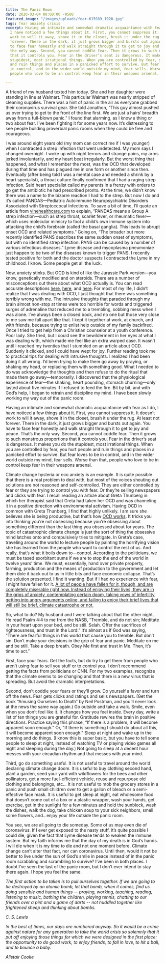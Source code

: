 ```yaml
---
title: The Panic Room
date: 2020-03-04 00:00:00 -0500
featured_image: "/images/uploads/fear-615989_1920.jpg"
tags: fear anxiety crisis
excerpt: Having an intimate and somewhat dramatic acquaintance with fear as I do,
  I have noticed a few things about it. First, you cannot suppress it. It doesn’t
  work to will it away, shove it in the closet, brush it under the rug. At least not
  forever. There in the dark, it just grows bigger and bursts out again. You have
  to face fear honestly and walk straight through it to get to joy and peace. That’s
  the only way. Second, you cannot coddle fear. Then it grows to such monstrous proportions
  that it controls you. Fear in the driver’s seat is dangerous. It makes you do the
  stupidest, most irrational things. When you are controlled by fear, you hurt people
  and ruin things and places in a panicked effort to survive. But fear loves to be
  in control, and in the wider world outside my mind, fear sells. Worse than that,
  people who love to be in control keep fear in their weapons arsenal.

---
```

A friend of my husband texted him today. She and her daughter were standing in line at Walmart. This particular Walmart was nearly stripped of cleaning supplies. There was a hint of panic in the air as everyone grabbed their coronavirus survival gear. She told Jonathon, “This guy almost pushed us over trying to get to the front of the line first. We are just a hairs’ breadth away from a full-blown panic.” I found that alarming, as I know a thing or two about fear. I’ve been fighting it for some years now. It’s distressing to see people building proverbial panic rooms when they could be free and courageous.

I was around eight years old (my mom can correct me if I was younger) when I contracted a strep infection that went undetected. My mom says I changed overnight. I woke up with night terrors and strange pains, my arms jerked involuntarily, and my heart beat irregularly. But the worst thing that happened, and what I remember the most, was the OCD that developed during that time and has plagued me in one form or another since then. Eventually (after being told I was a mental case and needed a shrink by a heart specialist), a throat culture finally confirmed that I had a raging strep infection. Said heart specialist called my parents in a frenzy with orders to go get the antibiotic he had prescribed pronto. At the time, we didn’t know there was a name to the bizarre reaction I had to the strep. But now I do and it’s called PANDAS—Pediatric Autoimmune Neuropsychiatric Disorders Associated with Streptoccocal Infections. To save a bit of time, I’ll quote an article from [vinehealthcare.com](https://www.vinehealthcare.com/2020/02/26/why-some-doctors-believe-pandas-isnt-real/?fbclid=IwAR1lqeOWAc933TVOPARq3saK98NIPRWIzF5ZzzRKFPWcn6q-Dc4tyPRrGNs) to explain, “PANDAS means a Group A strep infection—such as strep throat, scarlet fever, or rheumatic fever—which uses molecular mimicry to fool a child’s own immune system into attacking the child’s forebrain (called the basal ganglia). This leads to abrupt onset OCD and related symptoms.” Going on, “The broader but more recently identified PANS describes the same sudden onset of symptoms, but with no identified strep infection. PANS can be caused by a number of various infectious diseases.” Lyme disease and mycoplasma pneumoniae just happen to be two of the diseases known to trigger PANS. I recently tested positive for both and the doctor suspects I contracted the Lyme in my childhood. I know. Some people get all the luck.

Now, anxiety stinks. But OCD is kind of like the Jurassic Park version—you know, genetically modified and on steroids. There are a number of misconceptions out there about what OCD actually is. You can read accurate descriptions [here](https://www.psychiatry.org/patients-families/ocd/what-is-obsessive-compulsive-disorder), [here](), and [here](https://www.nimh.nih.gov/health/topics/obsessive-compulsive-disorder-ocd/index.shtml). For most of my life, I didn’t realize that I was dealing with OCD, I just thought that there was something terribly wrong with me. The intrusive thoughts that paraded through my brain almost non-stop at times were too horrible for words and triggered surges of adrenaline that reduced me to a trembling, sobbing mess when I was alone. I’ve always been a closed book, and no one but those very close to me saw me fall apart like that. I kept it together at work, at church, and with friends, because trying to enlist help outside of my family backfired. Once I tried to get help from a Christian counselor at a youth conference. Poor lady. She tried, but I could see the bewilderment in her eyes at what I was dealing with, which made me feel like an extra warped case. It wasn’t until I reached my twenties that I stumbled on an article about OCD. Suddenly it clicked, and I could have wept for joy. Further reading took me to practical tips for dealing with intrusive thoughts. I realized I had been doing it all wrong. I’d been trying to make them go away by praying, or shaking my head, or replacing them with something good. What I needed to do was acknowledge the thoughts and then refuse to do the ritual that made them go away—temporarily. I discovered that the physiological experience of fear—the shaking, heart pounding, stomach churning—only lasted about five minutes if I refused to feed the fire. Bit by bit, and with God’s help, I began to retrain and discipline my mind. I have been slowly working my way out of the panic room.

Having an intimate and somewhat dramatic acquaintance with fear as I do, I have noticed a few things about it. First, you cannot suppress it. It doesn’t work to will it away, shove it in the closet, brush it under the rug. At least not forever. There in the dark, it just grows bigger and bursts out again. You have to face fear honestly and walk straight through it to get to joy and peace. That’s the only way. Second, you cannot coddle fear. Then it grows to such monstrous proportions that it controls you. Fear in the driver’s seat is dangerous. It makes you do the stupidest, most irrational things. When you are controlled by fear, you hurt people and ruin things and places in a panicked effort to survive. But fear loves to be in control, and in the wider world outside my mind, fear sells. Worse than that, people who love to be in control keep fear in their weapons arsenal.

Climate change hysteria or eco anxiety is an example. It is quite possible that there is a real problem to deal with, but most of the voices shouting out solutions are not reasoned and self-controlled. They are either controlled by fear or they are trying to control you with fear. Or they’re selling newspapers and clicks with fear. I recall reading an article about Greta Thunberg in which her therapist said that Greta had taken her OCD and was channeling it in a positive direction with environmental activism. Having OCD in common with Greta Thunberg, I find that highly unlikely. I am sure she believes she is being productive, but that’s how [OCD works](https://www.dailywire.com/news/study-children-suffering-from-nightmares-eating-issues-over-climate-change-fears?fbclid=IwAR1jamLYUcmrKVDFWK636vXJxjKeS_SZBT0ItEPKRuR6fTDTIhRMI0AA7kY). It tricks you into thinking you’re not obsessing because you’re obsessing about something different than the last thing you obsessed about for years. The topic of catastrophic climate change is just the sort of thing the obsessive mind latches onto and compulsively tries to mitigate. In Greta’s case, traveling around the world to lecture people by painting the horrifying vision she has learned from the people who want to control the rest of us. And really, that’s what it boils down to—control. According to the politicians, we must be taxed exorbitant sums if we are to stop the end of the world in twelve years’ time. We must, essentially, hand over private property, farming, production and the means of production to the government and let them dole it back out to us in little bits and face economic collapse. That’s the solution presented. I find it wanting. But if I had no experience with fear, I might have fallen for it. [A lot of people have fallen for it, though, and are completely miserable right now. Instead of enjoying their lives, they are in the grips of anxiety, contemplating certain doom, taking vows of infertility, getting into angry arguments online, and failing to enjoy their brief lives that will still be brief, climate catastrophe or not.](https://www.dailywire.com/news/study-children-suffering-from-nightmares-eating-issues-over-climate-change-fears?fbclid=IwAR1jamLYUcmrKVDFWK636vXJxjKeS_SZBT0ItEPKRuR6fTDTIhRMI0AA7kY)

So, what to do? My husband and I were talking about that the other night. He read Psalm 4:4 to me from the NASB, “Tremble, and do not sin; Meditate in your heart upon your bed, and be still. Selah. Offer the sacrifices of righteousness, and trust in the Lord.” It’s almost as if God was saying, “There are fearful things in this world that cause you to tremble. But don’t sin. Don’t make your decisions in the grip of fear and panic. Meditate on me and be still. Take a deep breath. Obey Me first and trust in Me. Then, it’s time to act.”

First, face your fears. Get the facts, but do try to get them from people who aren’t using fear to sell you stuff or to control you. I don’t recommend getting the facts from politicians or CNN. For my two examples, recognize that the climate seems to be changing and that there is a new virus that is spreading. But avoid the dramatic interpretations.

Second, don’t coddle your fears or they’ll grow. Do yourself a favor and turn off the news. Fear gets clicks and ratings and sells newspapers. (Get the book “Amusing Ourselves to Death” by Neil Postman, and you’ll never look at the news the same way again.) Go outside and take a walk. Smile, even when you don’t feel like it. It changes how you feel inside. Every day, write a list of ten things you are grateful for. Gratitude rewires the brain in positive directions. Practice saying this phrase, “If there is a problem, it will become apparent soon enough.” Or, "If there is something I should do about all this, it will become apparent soon enough." Sleep at night and wake up in the morning and do things. (I know this is super basic, but you have to tell some people to sleep at night, instead of watching TV or playing video games all night and sleeping during the day.) Not going to sleep at a decent hour messes with your circadian rhythm and that messes with your mind.

Third, go do something useful. It is not useful to travel around the world declaring climate change doom. It is useful to buy clothing second hand, plant a garden, seed your yard with wildflowers for the bees and other pollinators, get a more fuel-efficient vehicle, reuse and repurpose old clothing and belongings, etc… It is not useful to mob the grocery stores in a panic and push small children over to get a gallon of bleach or a semi-effective face mask. It is useful to get sleep at night, eat wholesome food that doesn’t come out of a box or a plastic wrapper, wash your hands, get exercise, get in the sunlight for a few minutes and hold the sunblock, wash the dishes, walk the dog, take chicken soup to your sick neighbors, smell some flowers, and…enjoy your life outside the panic room.

You see, we are all going to die someday. Some of us may even die of coronavirus. If I ever get exposed to the nasty stuff, it’s quite possible I could die, given the fact that Lyme disease tends to weaken the immune system. But my faith informs me that the day of my death is in God’s hands. I will die when it is my time to die and not one moment before. Climate change can’t alter that fact, nor can coronavirus. Until then, would it not be better to live under the sun of God’s smile in peace instead of in the panic room scrabbling and scrambling to survive? I’ve been in both places. I doubt I’ve seen the last of the panic room, but I don’t ever intend to stay there again. I hope you feel the same.

_The first action to be taken is to pull ourselves together. If we are going to be destroyed by an atomic bomb, let that bomb, when it comes, find us doing sensible and human things -- praying, working, teaching, reading, listening to music, bathing the children, playing tennis, chatting to our friends over a pint and a game of darts -- not huddled together like frightened sheep and thinking about bombs._

_C. S. Lewis_

_In the best of times, our days are numbered anyway. So it would be a crime against nature for any generation to take the world crisis so solemnly that it put off enjoying those things for which we were designed in the first place: the opportunity to do good work, to enjoy friends, to fall in love, to hit a ball, and to bounce a baby._

_Alistair Cooke_